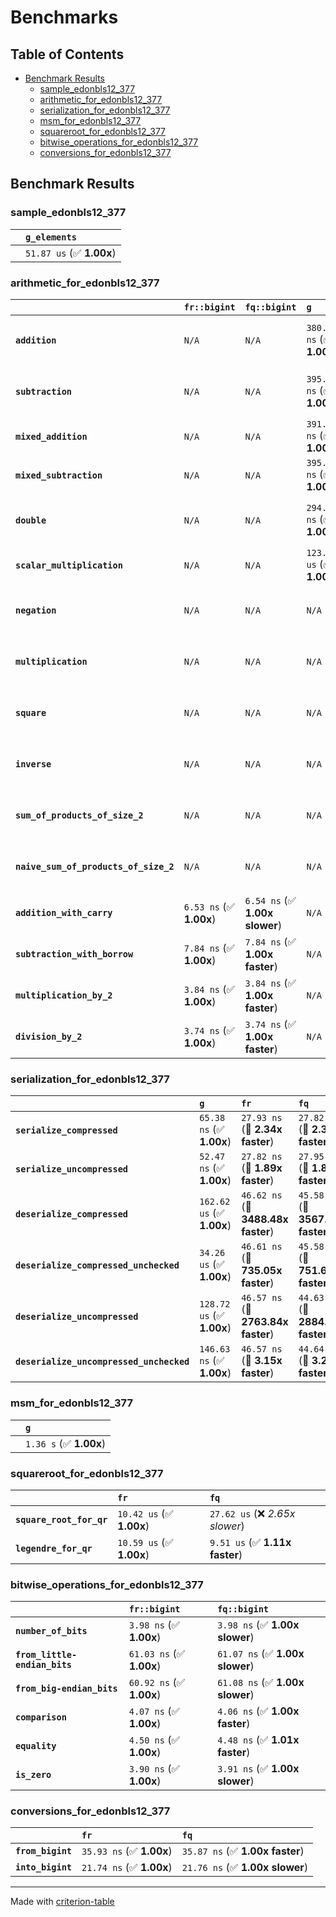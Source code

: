 # Benchmarks

## Table of Contents

- [Benchmark Results](#benchmark-results)
    - [sample_edonbls12_377](#sample_edonbls12_377)
    - [arithmetic_for_edonbls12_377](#arithmetic_for_edonbls12_377)
    - [serialization_for_edonbls12_377](#serialization_for_edonbls12_377)
    - [msm_for_edonbls12_377](#msm_for_edonbls12_377)
    - [squareroot_for_edonbls12_377](#squareroot_for_edonbls12_377)
    - [bitwise_operations_for_edonbls12_377](#bitwise_operations_for_edonbls12_377)
    - [conversions_for_edonbls12_377](#conversions_for_edonbls12_377)

## Benchmark Results

### sample_edonbls12_377

|        | `g_elements`              |
|:-------|:------------------------- |
|        | `51.87 us` (✅ **1.00x**)  |

### arithmetic_for_edonbls12_377

|                                       | `fr::bigint`            | `fq::bigint`                   | `g`                       | `fq`                            | `fr`                             |
|:--------------------------------------|:------------------------|:-------------------------------|:--------------------------|:--------------------------------|:-------------------------------- |
| **`addition`**                        | `N/A`                   | `N/A`                          | `380.82 ns` (✅ **1.00x**) | `8.29 ns` (🚀 **45.94x faster**) | `8.15 ns` (🚀 **46.75x faster**)  |
| **`subtraction`**                     | `N/A`                   | `N/A`                          | `395.56 ns` (✅ **1.00x**) | `8.70 ns` (🚀 **45.44x faster**) | `8.60 ns` (🚀 **46.02x faster**)  |
| **`mixed_addition`**                  | `N/A`                   | `N/A`                          | `391.95 ns` (✅ **1.00x**) | `N/A`                           | `N/A`                            |
| **`mixed_subtraction`**               | `N/A`                   | `N/A`                          | `395.82 ns` (✅ **1.00x**) | `N/A`                           | `N/A`                            |
| **`double`**                          | `N/A`                   | `N/A`                          | `294.10 ns` (✅ **1.00x**) | `9.10 ns` (🚀 **32.32x faster**) | `5.28 ns` (🚀 **55.67x faster**)  |
| **`scalar_multiplication`**           | `N/A`                   | `N/A`                          | `123.28 us` (✅ **1.00x**) | `N/A`                           | `N/A`                            |
| **`negation`**                        | `N/A`                   | `N/A`                          | `N/A`                     | `5.95 ns` (✅ **1.00x slower**)  | `5.95 ns` (✅ **1.00x**)          |
| **`multiplication`**                  | `N/A`                   | `N/A`                          | `N/A`                     | `37.28 ns` (✅ **1.00x slower**) | `37.23 ns` (✅ **1.00x**)         |
| **`square`**                          | `N/A`                   | `N/A`                          | `N/A`                     | `31.76 ns` (✅ **1.02x faster**) | `32.31 ns` (✅ **1.00x**)         |
| **`inverse`**                         | `N/A`                   | `N/A`                          | `N/A`                     | `6.22 us` (✅ **1.00x faster**)  | `6.25 us` (✅ **1.00x**)          |
| **`sum_of_products_of_size_2`**       | `N/A`                   | `N/A`                          | `N/A`                     | `53.14 ns` (✅ **1.00x slower**) | `52.98 ns` (✅ **1.00x**)         |
| **`naive_sum_of_products_of_size_2`** | `N/A`                   | `N/A`                          | `N/A`                     | `79.65 ns` (✅ **1.01x faster**) | `80.58 ns` (✅ **1.00x**)         |
| **`addition_with_carry`**             | `6.53 ns` (✅ **1.00x**) | `6.54 ns` (✅ **1.00x slower**) | `N/A`                     | `N/A`                           | `N/A`                            |
| **`subtraction_with_borrow`**         | `7.84 ns` (✅ **1.00x**) | `7.84 ns` (✅ **1.00x faster**) | `N/A`                     | `N/A`                           | `N/A`                            |
| **`multiplication_by_2`**             | `3.84 ns` (✅ **1.00x**) | `3.84 ns` (✅ **1.00x faster**) | `N/A`                     | `N/A`                           | `N/A`                            |
| **`division_by_2`**                   | `3.74 ns` (✅ **1.00x**) | `3.74 ns` (✅ **1.00x faster**) | `N/A`                     | `N/A`                           | `N/A`                            |

### serialization_for_edonbls12_377

|                                          | `g`                       | `fr`                               | `fq`                                |
|:-----------------------------------------|:--------------------------|:-----------------------------------|:----------------------------------- |
| **`serialize_compressed`**               | `65.38 ns` (✅ **1.00x**)  | `27.93 ns` (🚀 **2.34x faster**)    | `27.82 ns` (🚀 **2.35x faster**)     |
| **`serialize_uncompressed`**             | `52.47 ns` (✅ **1.00x**)  | `27.82 ns` (🚀 **1.89x faster**)    | `27.95 ns` (🚀 **1.88x faster**)     |
| **`deserialize_compressed`**             | `162.62 us` (✅ **1.00x**) | `46.62 ns` (🚀 **3488.48x faster**) | `45.58 ns` (🚀 **3567.66x faster**)  |
| **`deserialize_compressed_unchecked`**   | `34.26 us` (✅ **1.00x**)  | `46.61 ns` (🚀 **735.05x faster**)  | `45.58 ns` (🚀 **751.66x faster**)   |
| **`deserialize_uncompressed`**           | `128.72 us` (✅ **1.00x**) | `46.57 ns` (🚀 **2763.84x faster**) | `44.63 ns` (🚀 **2884.00x faster**)  |
| **`deserialize_uncompressed_unchecked`** | `146.63 ns` (✅ **1.00x**) | `46.57 ns` (🚀 **3.15x faster**)    | `44.64 ns` (🚀 **3.28x faster**)     |

### msm_for_edonbls12_377

|        | `g`                     |
|:-------|:----------------------- |
|        | `1.36 s` (✅ **1.00x**)  |

### squareroot_for_edonbls12_377

|                          | `fr`                     | `fq`                             |
|:-------------------------|:-------------------------|:-------------------------------- |
| **`square_root_for_qr`** | `10.42 us` (✅ **1.00x**) | `27.62 us` (❌ *2.65x slower*)    |
| **`legendre_for_qr`**    | `10.59 us` (✅ **1.00x**) | `9.51 us` (✅ **1.11x faster**)   |

### bitwise_operations_for_edonbls12_377

|                               | `fr::bigint`             | `fq::bigint`                     |
|:------------------------------|:-------------------------|:-------------------------------- |
| **`number_of_bits`**          | `3.98 ns` (✅ **1.00x**)  | `3.98 ns` (✅ **1.00x slower**)   |
| **`from_little-endian_bits`** | `61.03 ns` (✅ **1.00x**) | `61.07 ns` (✅ **1.00x slower**)  |
| **`from_big-endian_bits`**    | `60.92 ns` (✅ **1.00x**) | `61.08 ns` (✅ **1.00x slower**)  |
| **`comparison`**              | `4.07 ns` (✅ **1.00x**)  | `4.06 ns` (✅ **1.00x faster**)   |
| **`equality`**                | `4.50 ns` (✅ **1.00x**)  | `4.48 ns` (✅ **1.01x faster**)   |
| **`is_zero`**                 | `3.90 ns` (✅ **1.00x**)  | `3.91 ns` (✅ **1.00x slower**)   |

### conversions_for_edonbls12_377

|                   | `fr`                     | `fq`                             |
|:------------------|:-------------------------|:-------------------------------- |
| **`from_bigint`** | `35.93 ns` (✅ **1.00x**) | `35.87 ns` (✅ **1.00x faster**)  |
| **`into_bigint`** | `21.74 ns` (✅ **1.00x**) | `21.76 ns` (✅ **1.00x slower**)  |

---
Made with [criterion-table](https://github.com/nu11ptr/criterion-table)

